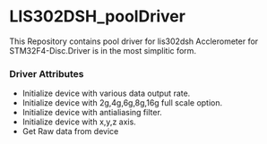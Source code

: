 # LIS302DSH_poolDriver
This Repository contains pool driver for lis302dsh Acclerometer for STM32F4-Disc.Driver is in the most simplitic form.
### Driver Attributes
* Initialize device with various data output rate.
* Initialize device with 2g,4g,6g,8g,16g full scale option.
* Initialize device with antialiasing filter.
* Initialize device with x,y,z axis.
* Get Raw data from device
